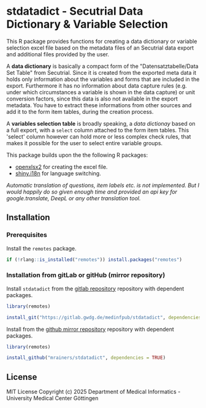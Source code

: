 
# stdatadict - Secutrial Data Dictionary & Variable Selection

This R package provides functions for creating a data dictionary or variable selection excel file based on the metadata files of an Secutrial data export and additional files provided by the user.

A **data dictionary** is basically a compact form of the "Datensatztabelle/Data Set Table" from Secutrial. Since it is created from the exported meta data it holds only information about the variables and forms that are included in the export. Furthermore it has no information about data capture rules (e.g. under which circumstances a variable is shown in the data capture) or unit conversion factors, since this data is also not available in the export metadata. You have to extract these informations from other sources and add it to the form item tables, during the creation process.

A **variables selection table** is broadly speaking, a *data dictionay* based on a full export, with a `select` column attached to the form item tables. This 'select' column however can hold more or less complex check rules, that makes it possible for the user to select entire variable groups. 

This package builds upon the the following R packages:

- [openxlsx2](https://janmarvin.github.io/openxlsx2/) for creating the excel file.
- [shiny.i18n](https://appsilon.github.io/shiny.i18n/) for language switching. 

*Automatic translation of questions, item labels etc. is not implemented. But I would happily do so given enough time and provided an api key for google.translate, DeepL or any other translation tool.*


## Installation

### Prerequisites

Install the `remotes` package.

``` r
if (!rlang::is_installed("remotes")) install.packages("remotes")
```

### Installation from gitLab or gitHub (mirror repository)

Install `stdatadict` from the [gitlab repository](https://gitlab.gwdg.de/medinfpub/stdatadict) 
repository with dependent packages.

``` r
library(remotes)

install_git("https://gitlab.gwdg.de/medinfpub/stdatadict", dependencies = TRUE)
```

Install from the [github mirror repository](https://gitlab.gwdg.de/medinfpub/stdatadict) 
repository with dependent packages.

``` r
library(remotes)

install_github("mrainers/stdatadict", dependencies = TRUE)
```



<!--

## Secutrial ExportOption Requirements
test
-->


## License

MIT License Copyright (c) 2025 Department of Medical Informatics - University Medical Center Göttingen
